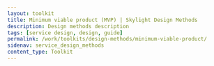 ```yaml
---
layout: toolkit
title: Minimum viable product (MVP) | Skylight Design Methods
description: Design methods description
tags: [service design, design, guide]
permalink: /work/toolkits/design-methods/minimum-viable-product/
sidenav: service_design_methods
content_type: Toolkit
---
```


